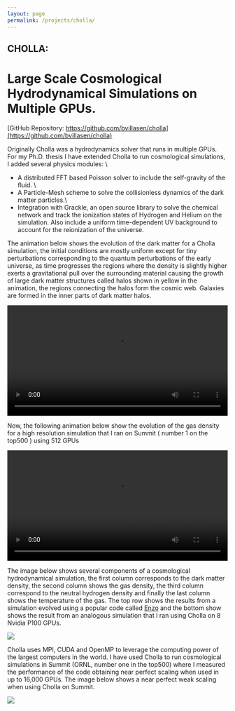 ```yaml
---
layout: page
permalink: /projects/cholla/
---
```


<h2>  CHOLLA:  </h2> 
<h1> Large Scale Cosmological Hydrodynamical Simulations on Multiple GPUs. </h1>



[GitHub Repository: https://github.com/bvillasen/cholla](https://github.com/bvillasen/cholla)


Originally Cholla was a hydrodynamics solver that runs in multiple GPUs. For my Ph.D. thesis I have extended Cholla to run cosmological simulations, I added several physics modules: \\
 - A distributed FFT based Poisson solver to  include the self-gravity of the fluid. \\
 - A Particle-Mesh scheme to solve the collisionless dynamics of the dark matter particles.\\
 - Integration with Grackle, an open source library to solve the chemical network and track the ionization states of Hydrogen and Helium on the simulation. Also include a uniform time-dependent UV background to account for the reionization of the universe.
 
 
 The animation below shows the evolution of the dark matter for a Cholla simulation, the initial conditions are mostly uniform except for tiny perturbations corresponding to the quantum perturbations of the early universe, as time progresses the regions where the density is slightly higher exerts a gravitational pull over the surrounding material causing the growth of large dark matter structures called halos shown in yellow in the animation, the regions connecting the halos form the cosmic web. Galaxies are formed in the inner parts of dark matter halos.        

 <div style="text-align: center">
 <video src="{{ site.url }}assets/videos/dm_50Mpc_3D.mp4" width="100%"  height="auto" controls preload> </video>
 </div>
 
 Now, the following animation below show the evolution of the gas density for a high resolution simulation that I ran on Summit ( number 1 on the top500 ) using 512 GPUs
 
 
  <div style="text-align: center">
  <video src="{{ site.url }}assets/videos/hydro_50Mpc_2048_50Mpc_3D.mp4" width="100%"  height="auto" controls preload> </video>
  </div>
  
 The image below shows several components of a cosmological hydrodynamical simulation, the first column corresponds to the dark matter density, the second column shows the gas density, the third column correspond to the neutral hydrogen density and finally the last column shows the temperature of the gas. The top row shows the results from a simulation evolved using a popular code called [Enzo](https://enzo-project.org/) and the bottom show shows the result from an analogous simulation that I ran using Cholla on 8 Nvidia P100 GPUs.
  
 <img src="{{ site.url }}assets/images/projection_deep_1.png">



Cholla uses MPI, CUDA and OpenMP to leverage the computing power of the largest computers in the world. I have used Cholla to run cosmological simulations in Summit (ORNL, number one in the top500) where I measured the performance of the code obtaining near perfect scaling when used in up to 16,000 GPUs. The image below shows a near perfect weak scaling when using Cholla on Summit. 


<img src="{{ site.url }}assets/images/weak_scaling.png">

</div>